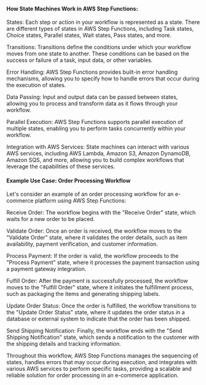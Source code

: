 
#### How State Machines Work in AWS Step Functions:

States: Each step or action in your workflow is represented as a state. There are different types of states in AWS Step Functions, including Task states, Choice states, Parallel states, Wait states, Pass states, and more.

Transitions: Transitions define the conditions under which your workflow moves from one state to another. These conditions can be based on the success or failure of a task, input data, or other variables.

Error Handling: AWS Step Functions provides built-in error handling mechanisms, allowing you to specify how to handle errors that occur during the execution of states.

Data Passing: Input and output data can be passed between states, allowing you to process and transform data as it flows through your workflow.

Parallel Execution: AWS Step Functions supports parallel execution of multiple states, enabling you to perform tasks concurrently within your workflow.

Integration with AWS Services: State machines can interact with various AWS services, including AWS Lambda, Amazon S3, Amazon DynamoDB, Amazon SQS, and more, allowing you to build complex workflows that leverage the capabilities of these services.

#### Example Use Case: Order Processing Workflow

Let's consider an example of an order processing workflow for an e-commerce platform using AWS Step Functions:

Receive Order: The workflow begins with the "Receive Order" state, which waits for a new order to be placed.

Validate Order: Once an order is received, the workflow moves to the "Validate Order" state, where it validates the order details, such as item availability, payment verification, and customer information.

Process Payment: If the order is valid, the workflow proceeds to the "Process Payment" state, where it processes the payment transaction using a payment gateway integration.

Fulfill Order: After the payment is successfully processed, the workflow moves to the "Fulfill Order" state, where it initiates the fulfillment process, such as packaging the items and generating shipping labels.

Update Order Status: Once the order is fulfilled, the workflow transitions to the "Update Order Status" state, where it updates the order status in a database or external system to indicate that the order has been shipped.

Send Shipping Notification: Finally, the workflow ends with the "Send Shipping Notification" state, which sends a notification to the customer with the shipping details and tracking information.

Throughout this workflow, AWS Step Functions manages the sequencing of states, handles errors that may occur during execution, and integrates with various AWS services to perform specific tasks, providing a scalable and reliable solution for order processing in an e-commerce application.
